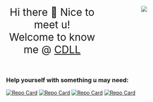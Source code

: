 <header style='display: flex;'>
  <aside style='flex: 1;display: inline-block;font-size: 2em;'>
    Hi there 🙋 Nice to meet u! 
    <br>
    Welcome to know me @ <a href='https://cdll.js.org'>CDLL</a>
  </aside>
  <a style='flex: 1;display: inline-block;' href='https://github.com/cdll'>
    <img
      style='display: inline-block;max-width: 100%;'
      src='https://github-readme-stats.vercel.app/api?username=cdll&show_icons=true&title_color=2cadf0&icon_color=cad&text_color=909090&bg_color=123123'
    />
  </a>
</header>

### Help yourself with something u may need:
[![Repo Card](https://github-readme-stats.vercel.app/api/pin/?username=cdll&show_icons=true&title_color=2cadf0&icon_color=cad&repo=whenx)](https://github.com/cdll/whenx)
[![Repo Card](https://github-readme-stats.vercel.app/api/pin/?username=cdll&show_icons=true&title_color=2cadf0&icon_color=cad&repo=gulp-vue-parser)](https://github.com/cdll/gulp-vue-parser)
[![Repo Card](https://github-readme-stats.vercel.app/api/pin/?username=cdll&show_icons=true&title_color=2cadf0&icon_color=cad&repo=rem.css)](https://github.com/cdll/rem.css)
[![Repo Card](https://github-readme-stats.vercel.app/api/pin/?username=cdll&show_icons=true&title_color=2cadf0&icon_color=cad&repo=import)](https://github.com/cdll/import)

<!--
**cdll/cdll** is a ✨ _special_ ✨ repository because its `README.md` (this file) appears on your GitHub profile.
[![Repo Card](https://github-readme-stats.vercel.app/api?username=cdll&show_icons=true&title_color=2cadf0&icon_color=cad&text_color=909090&bg_color=123123)](https://github.com/cdll)

Here are some ideas to get you started:

- 🔭 I’m currently working on ...
- 🌱 I’m currently learning ...
- 👯 I’m looking to collaborate on ...
- 🤔 I’m looking for help with ...
- 💬 Ask me about ...
- 📫 How to reach me: ...
- 😄 Pronouns: ...
- ⚡ Fun fact: ...
-->
